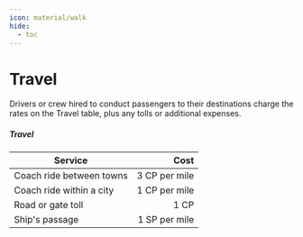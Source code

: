 ```yaml
---
icon: material/walk
hide:
  - toc
---
```


# Travel

Drivers or crew hired to conduct passengers to their destinations charge the rates on the Travel table, plus any tolls or additional expenses.

##### Travel
| Service | Cost |
|---|--:|
| Coach ride between towns | 3 CP per mile |
| Coach ride within a city | 1 CP per mile |
| Road or gate toll | 1 CP |
| Ship's passage | 1 SP per mile |
